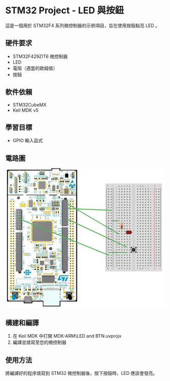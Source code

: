 # STM32 Project - LED 與按鈕

這是一個用於 STM32F4 系列微控制器的示例項目，旨在使用按鈕點亮 LED 。

## 硬件要求

- STM32F429ZIT6 微控制器
- LED
- 電阻（適當的歐姆值）
- 按鈕

## 軟件依賴

- STM32CubeMX
- Keil MDK v5

## 學習目標

- GPIO 輸入函式

## 電路圖

![STM32 Board](images/circuit.png)

## 構建和編譯

1. 在 Keil MDK 中打開 MDK-ARM\LED and BTN.uvprojx
2. 編譯並燒寫至您的微控制器

## 使用方法

將編譯好的程序燒寫到 STM32 微控制器後，按下按鈕時，LED 應該會發亮。
